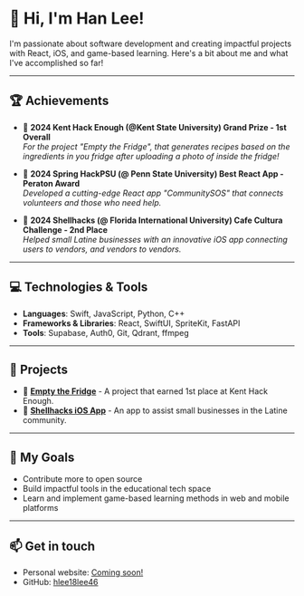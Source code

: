 # 👋 Hi, I'm Han Lee!

I'm passionate about software development and creating impactful projects with React, iOS, and game-based learning. Here's a bit about me and what I've accomplished so far!

---

## 🏆 Achievements
- 🥇 **2024 Kent Hack Enough (@Kent State University) Grand Prize - 1st Overall**  
  *For the project "Empty the Fridge", that generates recipes based on the ingredients in you fridge after uploading a photo of inside the fridge!*

- 🥇 **2024 Spring HackPSU (@ Penn State University) Best React App - Peraton Award**  
  *Developed a cutting-edge React app "CommunitySOS" that connects volunteers and those who need help.*

- 🥈 **2024 Shellhacks (@ Florida International University) Cafe Cultura Challenge - 2nd Place**  
  *Helped small Latine businesses with an innovative iOS app connecting users to vendors, and vendors to vendors.*

---

## 💻 Technologies & Tools
- **Languages**: Swift, JavaScript, Python, C++
- **Frameworks & Libraries**: React, SwiftUI, SpriteKit, FastAPI
- **Tools**: Supabase, Auth0, Git, Qdrant, ffmpeg

---

## 🚀 Projects
- 🌟 **[Empty the Fridge](#)** - A project that earned 1st place at Kent Hack Enough.
- 🌟 **[Shellhacks iOS App](#)** - An app to assist small businesses in the Latine community.

---

## 🎯 My Goals
- Contribute more to open source
- Build impactful tools in the educational tech space
- Learn and implement game-based learning methods in web and mobile platforms

---

## 📫 Get in touch
- Personal website: [Coming soon!](#)
- GitHub: [hlee18lee46](https://github.com/hlee18lee46)

